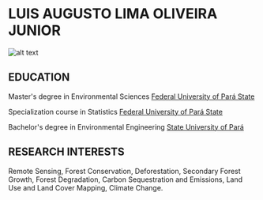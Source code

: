 # LUIS AUGUSTO LIMA OLIVEIRA JUNIOR

![alt text](../luis_oliveira.jpeg)

## EDUCATION
Master's degree in Environmental Sciences [Federal University of Pará State](https://ufpa.br)

Specialization course in Statistics [Federal University of Pará State](https://ufpa.br)

Bachelor's degree in Environmental Engineering [State University of Pará](https://www.uepa.br/)

## RESEARCH INTERESTS
Remote Sensing, Forest Conservation, Deforestation, Secondary Forest Growth, Forest Degradation, Carbon Sequestration and Emissions, Land Use and Land Cover Mapping, Climate Change.
